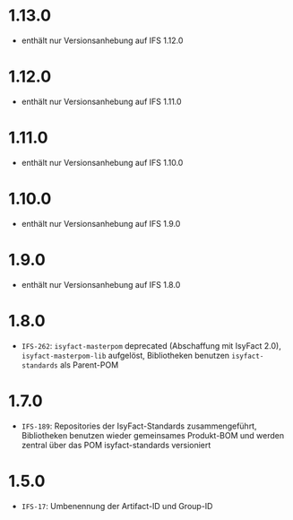 # 1.13.0
- enthält nur Versionsanhebung auf IFS 1.12.0

# 1.12.0
- enthält nur Versionsanhebung auf IFS 1.11.0

# 1.11.0
- enthält nur Versionsanhebung auf IFS 1.10.0

# 1.10.0
- enthält nur Versionsanhebung auf IFS 1.9.0

# 1.9.0
- enthält nur Versionsanhebung auf IFS 1.8.0

# 1.8.0
- `IFS-262`: `isyfact-masterpom` deprecated (Abschaffung mit IsyFact 2.0), `isyfact-masterpom-lib` aufgelöst, Bibliotheken benutzen `isyfact-standards` als Parent-POM

# 1.7.0
- `IFS-189`: Repositories der IsyFact-Standards zusammengeführt, Bibliotheken benutzen wieder gemeinsames Produkt-BOM und werden zentral über das POM isyfact-standards versioniert

# 1.5.0
- `IFS-17`: Umbenennung der Artifact-ID und Group-ID

